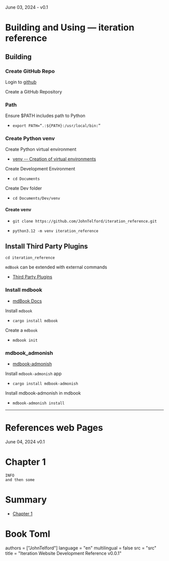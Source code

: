 June 03, 2024 - v0.1

# Building and Using — iteration reference


## Building

### Create GitHub Repo

Login to [github](https://github.com)

Create a GitHub Repository

### Path

Ensure $PATH includes path to Python 

- ```export PATH=“.:${PATH}:/usr/local/bin:”```

### Create Python venv

Create Python virtual environment

- [venv -- Creation of virtual environments](https://docs.python.org/3/library/venv.html)

Create Development Environment

- ```cd Documents```

Create Dev folder

- ```cd Documents/Dev/venv```

#### Create venv

- ``git clone https://github.com/JohnTelford/iteration_reference.git``

- ```python3.12 -m venv iteration_reference```

## Install Third Party Plugins

 ```cd iteration_reference```

`mdBook` can be extended with external commands

- [Third Party Plugins](https://github.com/rust-lang/mdBook/wiki/Third-party-plugins)

### Install mdbook

- [mdBook Docs](https://rust-lang.github.io/mdBook/)

Install `mdbook`

- ```cargo install mdbook```

Create a `mdbook`

- ```mdbook init```

### mdbook_admonish

- [mdbook-admonish](https://github.com/tommilligan/mdbook-admonish )

Install `mdbook-admonish` app

- ```cargo install mdbook-admonish```

Install mdbook-admonish in mdbook

- ```mdbook-admonish install```

<hr>

# References web Pages

June 04, 2024 v0.1

# Chapter 1

```admonish info
INFO
and then some
```

# Summary

- [Chapter 1](chapter_1.md)

# Book Toml

authors = ["JohnTelford"]
language = "en"
multilingual = false
src = "src"
title = "Iteration Website Development Reference v0.0.1"
